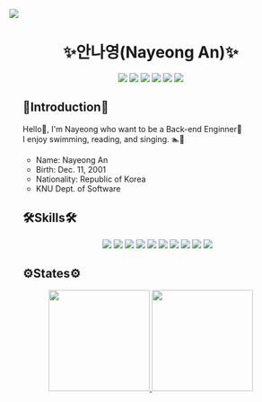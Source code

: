 <a href="https://github.com/NadudAn"><img src="https://capsule-render.vercel.app/api?type=Waving&color=gradient&customColorList=4&height=180&section=header&text=Nayeong%20An&fontSize=50&animation=twinkling" /></a>

<h1 align="center">✨안나영(Nayeong An)✨</h1>

<div align="center">
  <a href="https://nadudan.github.io/"><img src="https://img.shields.io/badge/-Tech_Blog-000000?style=flat-square&logo=GitHub%20Sponsors&logoColor=white"/></a>
  <a href="mailto:dsd.work12@gmail.com"><img src="https://img.shields.io/badge/-Gmail-EA4335?style=flat-square&logo=Gmail&logoColor=white"/></a> 
  <a href="mailto:dsd932@naver.com"><img src="https://img.shields.io/badge/-NaverMail-03C75A?style=flat-square&logo=Naver&logoColor=white"/></a> 
  <a href="https://www.linkedin.com/in/nayeong-an-486463231/"><img src="https://img.shields.io/badge/-LinkedIn-0A66C2?style=flat-square&logo=LinkedIn&logoColor=white"/></a> 
  <a href="https://discord.gg/#8848"><img src="https://img.shields.io/badge/-Discord-5865F2?style=flat-square&logo=Discord&logoColor=white"/></a>
  <a href="https://hits.seeyoufarm.com"><img src="https://hits.seeyoufarm.com/api/count/incr/badge.svg?url=https%3A%2F%2Fgithub.com%2FNadudAn&count_bg=%23D8CCFF&title_bg=%23848484&icon=aerlingus.svg&icon_color=%23E7E7E7&title=visitors&edge_flat=false"/></a>
</div>
  
  
<ul>
  
  <h2>🔭Introduction🔭</h2>
  
  <p>
    Hello👋, I'm Nayeong who want to be a Back-end Enginner🚀<br>
    I enjoy swimming, reading, and singing. 🏊📖
  </p>
  
  <ul>
    <li>Name: Nayeong An</li>
    <li>Birth: Dec. 11, 2001</li>
    <li>Nationality: Republic of Korea</li>
    <li>KNU Dept. of Software</li>
  </ul>
  
  <h2>🛠Skills🛠</h2>

  <!-- https://simpleicons.org/에서 아이콘 찾기 -->
  <div align = "center">
    <img src="https://img.shields.io/badge/-C-A8B9CC?style=flat-square&logo=C&logoColor=black"/>
    <img src="https://img.shields.io/badge/-JAVA-007396?style=flat-square&logo=Java&logoColor=white"/> 
    <img src="https://img.shields.io/badge/-PYTHON-3776AB?style=flat-square&logo=Python&logoColor=white"/>
    <img src="https://img.shields.io/badge/-R-276DC3?style=flat-square&logo=R&logoColor=white"/>
    <img src="https://img.shields.io/badge/-C++-00599C?style=flat-square&logo=c%2B%2B&logoColor=white"/>
    <img src="https://img.shields.io/badge/-Android-3DDC84?style=flat-square&logo=Android&logoColor=white"/> 
    <img src="https://img.shields.io/badge/-HTML5-E34F26?style=flat-square&logo=HTML5&logoColor=white"/> 
    <img src="https://img.shields.io/badge/-CSS3-1572B6?style=flat-square&logo=CSS3&logoColor=white"/>
    <img src="https://img.shields.io/badge/-JavaScript-F7DF1E?style=flat-square&logo=JavaScript&logoColor=black"/>
    <img src="https://img.shields.io/badge/-MySQL-4479A1?style=flat-square&logo=MySQL&logoColor=white"/>
  </div>

<!--![trophy](https://github-profile-trophy.vercel.app/?username=NadudAn)-->

<h2>⚙️States⚙️</h2>
</ul>
<p align="center">
<a href="https://github.com/NadudAn">
  <img height="180em" src="https://github-readme-stats-eight-theta.vercel.app/api?username=NadudAn&show_icons=true&theme=radical&include_all_commits=true&count_private=true"/>
  <img height="180em" src="https://github-readme-stats-eight-theta.vercel.app/api/top-langs/?username=NadudAn&layout=compact&langs_count=8&theme=radical"/>
</a>
</p>

<!-- ![*'s GitHub stats](https://github-readme-stats.vercel.app/api?username=NadudAn&show_icons=true&theme=radical) -->
<!--[![Solved.ac](http://mazassumnida.wtf/api/generate_badge?boj=dsd932)](https://solved.ac/profile/dsd932)-->
<!-- [![Top Langs](https://github-readme-stats.vercel.app/api/top-langs/?username=NadudAn&layout=compact)](https://github.com/NadudAn/github-readme-stats) -->
<!--[![Top Langs](https://github-readme-stats.vercel.app/api/top-langs/?username=NadudAn)](https://github.com/NadudAn/github-readme-stats)-->

